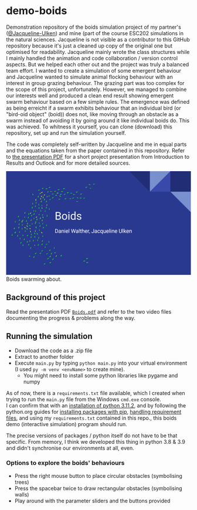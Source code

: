 # demo-boids
Demonstration repository of the boids simulation project of my partner's ([@Jacqueline-Ulken](https://github.com/Jacqueline-Ulken)) and mine (part of the course ESC202 simulations in the natural sciences. Jacqueline is not visible as a contributor to this GitHub repository because it's just a cleaned up copy of the original one but optimised for readability. Jacqueline mainly wrote the class structures while I mainly handled the animation and code collaboration / version control aspects. But we helped each other out and the project was truly a balanced team effort. I wanted to create a simulation of some emergent behaviour and Jacqueline wanted to simulate animal flocking behaviour with an interest in group grazing behaviour. The grazing part was too complex for the scope of this project, unfortunately. However, we managed to combine our interests well and produced a clean end result showing emergent swarm behaviour based on a few simple rules. The emergence was defined as being erreicht if a swarm exhibits behaviour that an individual bird (or "bird-oid object" (boid)) does not, like moving through an obstacle as a swarm instead of avoiding it by going around it like individual boids do. This was achieved. To whitness it yourself, you can clone (download) this repository, set up and run the simulation yourself.

The code was completely self-written by Jacqueline and me in equal parts and the equations taken from the paper contained in this repository. Refer to [the presentation PDF](https://github.com/radRoy/demo-boids/blob/master/Boids.pdf) for a short project presentation from Introduction to Results and Outlook and for more detailed sources.

![Boids swarming about (presentation title slide) 1](https://github.com/radRoy/demo-boids/blob/master/Boids_pdf_title_screen.png)
Boids swarming about.

## Background of this project
Read the presentation PDF [`Boids.pdf`](https://github.com/radRoy/demo-boids/blob/master/Boids.pdf) and refer to the two video files documenting the progress & problems along the way.

## Running the simulation
- Download the code as a .zip file
- Extract to another folder
- Execute `main.py` by typing `python main.py` into your virtual environment (I used `py -m venv <envName>` to create mine).
  - You might need to install some python libraries like pygame and numpy

As of now, there is a `requirements.txt` file available, which I created when trying to run the `main.py` file from the Windows `cmd.exe` console.  
I can confirm that with an [installation of python 3.11.2](https://www.python.org/downloads/release/python-3112/), and by following the python.org guides for [installing packages with pip](https://packaging.python.org/en/latest/guides/installing-using-pip-and-virtual-environments/), [handling requirement files](https://pip.pypa.io/en/latest/user_guide/#requirements-files), and using my `requirements.txt` contained in this repo., this boids demo (interactive simulation) program should run.

The precise versions of packages / python itself do not have to be that specific. From memory, I think we developed this thing in python 3.8 & 3.9 and didn't synchronise our environments at all, even.

### Options to explore the boids' behaviours
- Press the right mouse button to place circular obstacles (symbolising trees)
- Press the spacebar twice to draw rectangular obstacles (symbolising walls)
- Play around with the parameter sliders and the buttons provided
